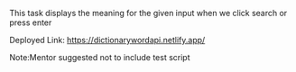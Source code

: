 This task displays the meaning for the given input when we click search or press enter

Deployed Link:
https://dictionarywordapi.netlify.app/


Note:Mentor suggested not to include test script
